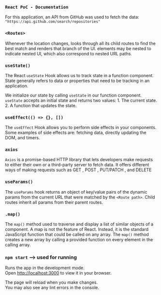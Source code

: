 ### `React PoC - Documentation`

For this application, an API from GitHub was used to fetch the data: `"https://api.github.com/search/repositories"`

### `<Routes>`
Whenever the location changes, <Routes> looks through all its child routes to find the best match and renders that branch of the UI. <Route> elements may be nested to indicate nested UI, which also correspond to nested URL paths.


### `useState()`
The React `useState` Hook allows us to track state in a function component. State generally refers to data or properties that need to be tracking in an application.

We initialize our state by calling `useState` in our function component.
`useState` accepts an initial state and returns two values:
    1. The current state.
    2. A function that updates the state.


### `useEffect(() => {}, [])`
The `useEffect` Hook allows you to perform side effects in your components. 
Some examples of side effects are: fetching data, directly updating the DOM, and timers.


### `axios`
`Axios` is a promise-based HTTP library that lets developers make requests to either their own or a third-party server to fetch data. It offers different ways of making requests such as GET , POST , PUT/PATCH , and DELETE


### `useParams()`
The `useParams` hook returns an object of key/value pairs of the dynamic params from the current URL that were matched by the `<Route path>`. Child routes inherit all params from their parent routes.


### `.map()`
The `map()` method used to traverse and display a list of similar objects of a component. A map is not the feature of React. Instead, it is the standard JavaScript function that could be called on any array. The `map()` method creates a new array by calling a provided function on every element in the calling array.


### `npm start` --> used for running

Runs the app in the development mode.\
Open [http://localhost:3000](http://localhost:3000) to view it in your browser.

The page will reload when you make changes.\
You may also see any lint errors in the console.
